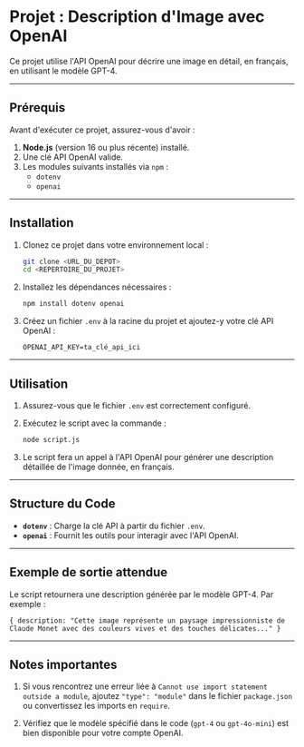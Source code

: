 # Projet : Description d'Image avec OpenAI

Ce projet utilise l'API OpenAI pour décrire une image en détail, en français, en utilisant le modèle GPT-4.

---

## Prérequis

Avant d'exécuter ce projet, assurez-vous d'avoir :

1. **Node.js** (version 16 ou plus récente) installé.
2. Une clé API OpenAI valide.
3. Les modules suivants installés via `npm` :
   - `dotenv`
   - `openai`

---

## Installation

1. Clonez ce projet dans votre environnement local :
   ```bash
   git clone <URL_DU_DEPOT>
   cd <REPERTOIRE_DU_PROJET>
   ```

2. Installez les dépendances nécessaires :
   ```bash
   npm install dotenv openai
   ```

3. Créez un fichier `.env` à la racine du projet et ajoutez-y votre clé API OpenAI :
   ```env
   OPENAI_API_KEY=ta_clé_api_ici
   ```

---

## Utilisation

1. Assurez-vous que le fichier `.env` est correctement configuré.

2. Exécutez le script avec la commande :
   ```bash
   node script.js
   ```

3. Le script fera un appel à l'API OpenAI pour générer une description détaillée de l'image donnée, en français.

---

## Structure du Code

- **`dotenv`** : Charge la clé API à partir du fichier `.env`.
- **`openai`** : Fournit les outils pour interagir avec l'API OpenAI.

---

## Exemple de sortie attendue

Le script retournera une description générée par le modèle GPT-4. Par exemple :

```
{ description: "Cette image représente un paysage impressionniste de Claude Monet avec des couleurs vives et des touches délicates..." }
```

---

## Notes importantes

1. Si vous rencontrez une erreur liée à `Cannot use import statement outside a module`, ajoutez `"type": "module"` dans le fichier `package.json` ou convertissez les imports en `require`.

2. Vérifiez que le modèle spécifié dans le code (`gpt-4` ou `gpt-4o-mini`) est bien disponible pour votre compte OpenAI.




